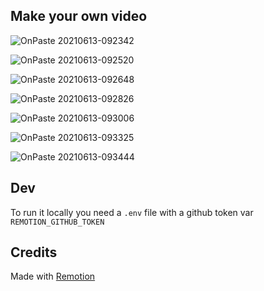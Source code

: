 


## Make your own video

![OnPaste 20210613-092342](https://user-images.githubusercontent.com/1911623/121809008-75fe5c80-cc31-11eb-8f44-5df6183deca5.png)

![OnPaste 20210613-092520](https://user-images.githubusercontent.com/1911623/121809050-ae059f80-cc31-11eb-9af9-2aa05a24bc7f.png)

![OnPaste 20210613-092648](https://user-images.githubusercontent.com/1911623/121809098-e1482e80-cc31-11eb-9ffc-e4d34f419fb1.png)

![OnPaste 20210613-092826](https://user-images.githubusercontent.com/1911623/121809174-1e142580-cc32-11eb-84cc-c5aa19698fc1.png)

![OnPaste 20210613-093006](https://user-images.githubusercontent.com/1911623/121809216-54ea3b80-cc32-11eb-8b22-7d74306adb9e.png)

![OnPaste 20210613-093325](https://user-images.githubusercontent.com/1911623/121809344-cf1ac000-cc32-11eb-93c3-cc6e58ff7988.png)

![OnPaste 20210613-093444](https://user-images.githubusercontent.com/1911623/121809394-fb364100-cc32-11eb-8a82-e9a6d25f37cf.png)

## Dev

To run it locally you need a `.env` file with a github token var `REMOTION_GITHUB_TOKEN`

## Credits

Made with [Remotion](https://www.remotion.dev/)
